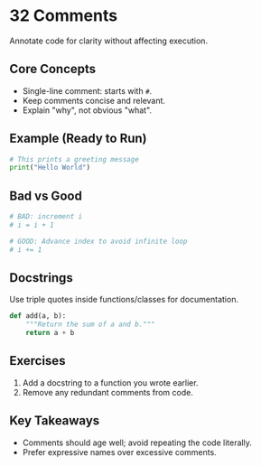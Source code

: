 # 32 Comments

Annotate code for clarity without affecting execution.

## Core Concepts
- Single-line comment: starts with `#`.
- Keep comments concise and relevant.
- Explain "why", not obvious "what".

## Example (Ready to Run)
```python
# This prints a greeting message
print("Hello World")
```

## Bad vs Good
```python
# BAD: increment i
# i = i + 1

# GOOD: Advance index to avoid infinite loop
# i += 1
```

## Docstrings
Use triple quotes inside functions/classes for documentation.
```python
def add(a, b):
    """Return the sum of a and b."""
    return a + b
```

## Exercises
1. Add a docstring to a function you wrote earlier.
2. Remove any redundant comments from code.

## Key Takeaways
- Comments should age well; avoid repeating the code literally.
- Prefer expressive names over excessive comments.
